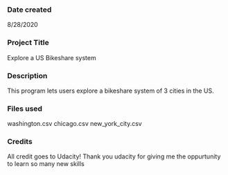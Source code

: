 ### Date created
8/28/2020

### Project Title
Explore a US Bikeshare system

### Description
This program lets users explore a bikeshare system of 3 cities in the US.

### Files used
washington.csv
chicago.csv
new_york_city.csv

### Credits
All credit goes to Udacity!
Thank you udacity for giving me the oppurtunity to learn so many new skills

